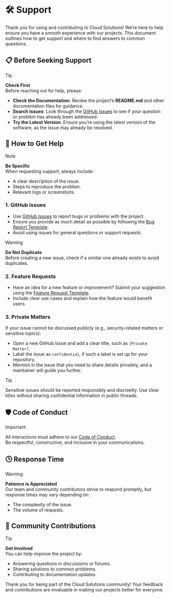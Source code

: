 # 🛠️ Support

Thank you for using and contributing to Cloud Solutions! We’re here to help ensure you have a smooth experience with our projects. This document outlines how to get support and where to find answers to common questions.

## 📋 Before Seeking Support

> [!TIP]
> **Check First**  
> Before reaching out for help, please:
>
> - **Check the Documentation**: Review the project’s **README.md** and other documentation files for guidance.
> - **Search Issues**: Look through the [GitHub Issues](../../issues) to see if your question or problem has already been addressed.
> - **Try the Latest Version**: Ensure you’re using the latest version of the software, as the issue may already be resolved.

## 🤔 How to Get Help

> [!NOTE]
> **Be Specific**  
> When requesting support, always include:
>
> - A clear description of the issue.
> - Steps to reproduce the problem.
> - Relevant logs or screenshots.

### 1. **GitHub Issues**

- Use [GitHub Issues](../../issues) to report bugs or problems with the project.
- Ensure you provide as much detail as possible by following the [Bug Report Template](https://github.com/thecloudsolutions/.github/blob/main/.github/ISSUE_TEMPLATE/02-bug-report.yml).
- Avoid using issues for general questions or support requests.

> [!WARNING]
> **Do Not Duplicate**  
> Before creating a new issue, check if a similar one already exists to avoid duplicates.

### 2. **Feature Requests**

- Have an idea for a new feature or improvement? Submit your suggestion using the [Feature Request Template](https://github.com/thecloudsolutions/.github/blob/main/.github/ISSUE_TEMPLATE/01-feature-request.yml).
- Include clear use cases and explain how the feature would benefit users.

### 3. **Private Matters**

If your issue cannot be discussed publicly (e.g., security-related matters or sensitive topics):

- Open a new GitHub Issue and add a clear title, such as `[Private Matter]`.
- Label the issue as `confidential`, if such a label is set up for your repository.
- Mention in the issue that you need to share details privately, and a maintainer will guide you further.

> [!TIP]
> Sensitive issues should be reported responsibly and discreetly. Use clear titles without sharing confidential information in public threads.

## 🛡️ Code of Conduct

> [!IMPORTANT]
> All interactions must adhere to our [Code of Conduct](https://github.com/thecloudsolutions/.github/blob/main/CODE_OF_CONDUCT.md).  
> Be respectful, constructive, and inclusive in your communications.

## 🕒 Response Time

> [!WARNING]
> **Patience is Appreciated**  
> Our team and community contributors strive to respond promptly, but response times may vary depending on:
>
> - The complexity of the issue.
> - The volume of requests.

## 🌟 Community Contributions

> [!TIP]
> **Get Involved**  
> You can help improve the project by:
>
> - Answering questions in discussions or forums.
> - Sharing solutions to common problems.
> - Contributing to documentation updates.

Thank you for being part of the Cloud Solutions community! Your feedback and contributions are invaluable in making our projects better for everyone.
